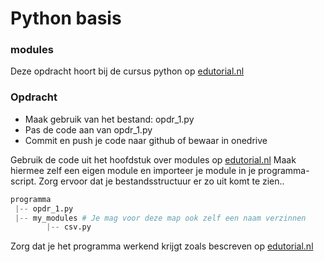 # Python basis

### modules
Deze opdracht hoort bij de cursus python op [edutorial.nl](https://www.edutorial.nl/course/python)

### Opdracht

* Maak gebruik van het bestand: opdr_1.py
* Pas de code aan van opdr_1.py
* Commit en push je code naar github of bewaar in onedrive

Gebruik de code uit het hoofdstuk over modules op [edutorial.nl](https://www.edutorial.nl/course/python)
Maak hiermee zelf een eigen module en importeer je module in je programma-script.
Zorg ervoor dat je bestandsstructuur er zo uit komt te zien..
```python
programma
 |-- opdr_1.py
 |-- my_modules # Je mag voor deze map ook zelf een naam verzinnen
        |-- csv.py
```
Zorg dat je het programma werkend krijgt zoals bescreven op [edutorial.nl](https://www.edutorial.nl/course/python)
